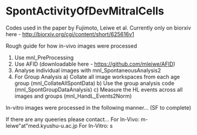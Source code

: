 # SpontActivityOfDevMitralCells
Codes used in the paper by Fujimoto, Leiwe et al. Currently only on biorxiv here - http://biorxiv.org/cgi/content/short/625616v1

Rough guide for how in-vivo images were processed
1) Use mnl_PreProcessing 
2) Use AFID (downloadable here - https://github.com/mleiwe/AFID)
3) Analyse individual images with mnl_SpontaneousAnalysis2
4) For Group Analysis
  a) Collate all image workspaces from each age group (mnl_CollateAllSpontData)
  b) Use the group analysis code (mnl_SpontGroupDataAnalysis)
  c) Measure the HL events across all images and groups (mnl_HandL_Events2Norm)
 
In-vitro images were processed in the following manner... (SF to complete)



If there are any queeries please contact...
For In-Vivo: m-leiwe"at"med.kyushu-u.ac.jp
For In-Vitro: s
